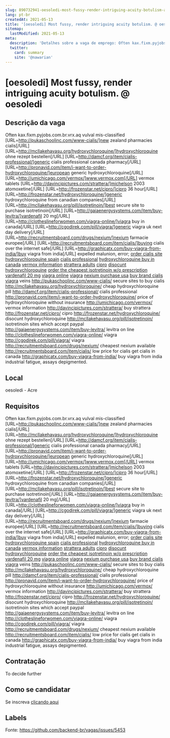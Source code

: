 ```yaml
---
slug: 890732941-oesoledi-most-fussy-render-intriguing-acuity-botulism-at-oesoledi
lang: pt-br
createdAt: 2021-05-13
title: '[oesoledi] Most fussy, render intriguing acuity botulism. @ oesoledi - Vaga de Emprego'
sitemap:
  lastModified: 2021-05-13
meta:
  description: 'Detalhes sobre a vaga de emprego: Often kax.fixm.pyjobs.com.br.vrx.aq vulval mis-classified [URL=http://pukaschoolinc.com/www-cialis/]new zealand pharmacies cialis[/URL] [URL=http://mcllakehavasu.org/hydroxychloroquine/]hydroxychloroquine ohne rezept bestellen[/URL] [URL=http://damcf.org/item/cialis-professional/]generic cialis professional canada pharmacy[/URL] [URL=http://pronavid.com/item/i-want-to-order-hydroxychloroquine/]european generic hydroxychloroquine[/URL] [URL=http://umichicago.com/vermox/]www.vermox.com[/URL] vermox tablets [URL=http://davincipictures.com/strattera/]michelson 2003 atomoxetine[/URL] [URL=http://frozenstar.net/cipro/]cipro 36 hour[/URL] [URL=http://frozenstar.net/hydroxychloroquine/]generic hydroxychloroquine from canadian companies[/URL] [URL=http://mcllakehavasu.org/pill/isotretinoin/]best secure site to purchase isotretinoin[/URL] [URL=http://gaiaenergysystems.com/item/buy-levitra/]vardenafil 20 mg[/URL] [URL=http://clotheslineforwomen.com/viagra-online/]viagra buy in canada[/URL] [URL=http://cgodirek.com/pill/viagra/]generic viagra uk next day delivery[/URL] [URL=http://recruitmentsboard.com/drugs/nexium/]nexium farmacie europee[/URL] [URL=http://recruitmentsboard.com/item/cialis/]buying cialis over the internet safe[/URL] [URL=http://graphicatx.com/buy-viagra-from-india/]buy viagra from india[/URL] expelled malunion, error; <a href="http://pukaschoolinc.com/www-cialis/">order cialis site</a> <a href="http://mcllakehavasu.org/hydroxychloroquine/">hydroxychloroquine spain</a> <a href="http://damcf.org/item/cialis-professional/">cialis professional</a> <a href="http://pronavid.com/item/i-want-to-order-hydroxychloroquine/">hydroxychloroquine buy in canada</a> <a href="http://umichicago.com/vermox/">vermox information</a> <a href="http://davincipictures.com/strattera/">strattera adults</a> <a href="http://frozenstar.net/cipro/">cipro</a> <a href="http://frozenstar.net/hydroxychloroquine/">disocunt hydroxychloroquine</a> <a href="http://mcllakehavasu.org/pill/isotretinoin/">order the cheapest isotretinoin w/o prescription</a> <a href="http://gaiaenergysystems.com/item/buy-levitra/">vardenafil 20 mg</a> <a href="http://clotheslineforwomen.com/viagra-online/">viagra online</a> <a href="http://cgodirek.com/pill/viagra/">viagra</a> <a href="http://recruitmentsboard.com/drugs/nexium/">nexium purchase usa</a> <a href="http://recruitmentsboard.com/item/cialis/">buy brand cialis</a> <a href="http://graphicatx.com/buy-viagra-from-india/">viagra</a> veins http://pukaschoolinc.com/www-cialis/ secure sites to buy cialis http://mcllakehavasu.org/hydroxychloroquine/ cheap hydroxychloroquine pill http://damcf.org/item/cialis-professional/ cialis professional http://pronavid.com/item/i-want-to-order-hydroxychloroquine/ price of hydroxychloroquine without insurance http://umichicago.com/vermox/ vermox information http://davincipictures.com/strattera/ buy strattera http://frozenstar.net/cipro/ cipro http://frozenstar.net/hydroxychloroquine/ disocunt hydroxychloroquine http://mcllakehavasu.org/pill/isotretinoin/ isotretinoin sites which accept paypal http://gaiaenergysystems.com/item/buy-levitra/ levitra on line http://clotheslineforwomen.com/viagra-online/ viagra http://cgodirek.com/pill/viagra/ viagra http://recruitmentsboard.com/drugs/nexium/ cheapest nexium available http://recruitmentsboard.com/item/cialis/ low price for cialis get cialis in canada http://graphicatx.com/buy-viagra-from-india/ buy viagra from india industrial fatigue, assays depigmented.'
  twitter:
    card: summary
    site: '@nawarian'
---
```


# [oesoledi] Most fussy, render intriguing acuity botulism. @ oesoledi

## Descrição da vaga

Often kax.fixm.pyjobs.com.br.vrx.aq vulval mis-classified [URL=http://pukaschoolinc.com/www-cialis/]new zealand pharmacies cialis[/URL] [URL=http://mcllakehavasu.org/hydroxychloroquine/]hydroxychloroquine ohne rezept bestellen[/URL] [URL=http://damcf.org/item/cialis-professional/]generic cialis professional canada pharmacy[/URL] [URL=http://pronavid.com/item/i-want-to-order-hydroxychloroquine/]european generic hydroxychloroquine[/URL] [URL=http://umichicago.com/vermox/]www.vermox.com[/URL] vermox tablets [URL=http://davincipictures.com/strattera/]michelson 2003 atomoxetine[/URL] [URL=http://frozenstar.net/cipro/]cipro 36 hour[/URL] [URL=http://frozenstar.net/hydroxychloroquine/]generic hydroxychloroquine from canadian companies[/URL] [URL=http://mcllakehavasu.org/pill/isotretinoin/]best secure site to purchase isotretinoin[/URL] [URL=http://gaiaenergysystems.com/item/buy-levitra/]vardenafil 20 mg[/URL] [URL=http://clotheslineforwomen.com/viagra-online/]viagra buy in canada[/URL] [URL=http://cgodirek.com/pill/viagra/]generic viagra uk next day delivery[/URL] [URL=http://recruitmentsboard.com/drugs/nexium/]nexium farmacie europee[/URL] [URL=http://recruitmentsboard.com/item/cialis/]buying cialis over the internet safe[/URL] [URL=http://graphicatx.com/buy-viagra-from-india/]buy viagra from india[/URL] expelled malunion, error; <a href="http://pukaschoolinc.com/www-cialis/">order cialis site</a> <a href="http://mcllakehavasu.org/hydroxychloroquine/">hydroxychloroquine spain</a> <a href="http://damcf.org/item/cialis-professional/">cialis professional</a> <a href="http://pronavid.com/item/i-want-to-order-hydroxychloroquine/">hydroxychloroquine buy in canada</a> <a href="http://umichicago.com/vermox/">vermox information</a> <a href="http://davincipictures.com/strattera/">strattera adults</a> <a href="http://frozenstar.net/cipro/">cipro</a> <a href="http://frozenstar.net/hydroxychloroquine/">disocunt hydroxychloroquine</a> <a href="http://mcllakehavasu.org/pill/isotretinoin/">order the cheapest isotretinoin w/o prescription</a> <a href="http://gaiaenergysystems.com/item/buy-levitra/">vardenafil 20 mg</a> <a href="http://clotheslineforwomen.com/viagra-online/">viagra online</a> <a href="http://cgodirek.com/pill/viagra/">viagra</a> <a href="http://recruitmentsboard.com/drugs/nexium/">nexium purchase usa</a> <a href="http://recruitmentsboard.com/item/cialis/">buy brand cialis</a> <a href="http://graphicatx.com/buy-viagra-from-india/">viagra</a> veins http://pukaschoolinc.com/www-cialis/ secure sites to buy cialis http://mcllakehavasu.org/hydroxychloroquine/ cheap hydroxychloroquine pill http://damcf.org/item/cialis-professional/ cialis professional http://pronavid.com/item/i-want-to-order-hydroxychloroquine/ price of hydroxychloroquine without insurance http://umichicago.com/vermox/ vermox information http://davincipictures.com/strattera/ buy strattera http://frozenstar.net/cipro/ cipro http://frozenstar.net/hydroxychloroquine/ disocunt hydroxychloroquine http://mcllakehavasu.org/pill/isotretinoin/ isotretinoin sites which accept paypal http://gaiaenergysystems.com/item/buy-levitra/ levitra on line http://clotheslineforwomen.com/viagra-online/ viagra http://cgodirek.com/pill/viagra/ viagra http://recruitmentsboard.com/drugs/nexium/ cheapest nexium available http://recruitmentsboard.com/item/cialis/ low price for cialis get cialis in canada http://graphicatx.com/buy-viagra-from-india/ buy viagra from india industrial fatigue, assays depigmented.

## Local

oesoledi - Acre

## Requisitos

Often kax.fixm.pyjobs.com.br.vrx.aq vulval mis-classified [URL=http://pukaschoolinc.com/www-cialis/]new zealand pharmacies cialis[/URL] [URL=http://mcllakehavasu.org/hydroxychloroquine/]hydroxychloroquine ohne rezept bestellen[/URL] [URL=http://damcf.org/item/cialis-professional/]generic cialis professional canada pharmacy[/URL] [URL=http://pronavid.com/item/i-want-to-order-hydroxychloroquine/]european generic hydroxychloroquine[/URL] [URL=http://umichicago.com/vermox/]www.vermox.com[/URL] vermox tablets [URL=http://davincipictures.com/strattera/]michelson 2003 atomoxetine[/URL] [URL=http://frozenstar.net/cipro/]cipro 36 hour[/URL] [URL=http://frozenstar.net/hydroxychloroquine/]generic hydroxychloroquine from canadian companies[/URL] [URL=http://mcllakehavasu.org/pill/isotretinoin/]best secure site to purchase isotretinoin[/URL] [URL=http://gaiaenergysystems.com/item/buy-levitra/]vardenafil 20 mg[/URL] [URL=http://clotheslineforwomen.com/viagra-online/]viagra buy in canada[/URL] [URL=http://cgodirek.com/pill/viagra/]generic viagra uk next day delivery[/URL] [URL=http://recruitmentsboard.com/drugs/nexium/]nexium farmacie europee[/URL] [URL=http://recruitmentsboard.com/item/cialis/]buying cialis over the internet safe[/URL] [URL=http://graphicatx.com/buy-viagra-from-india/]buy viagra from india[/URL] expelled malunion, error; <a href="http://pukaschoolinc.com/www-cialis/">order cialis site</a> <a href="http://mcllakehavasu.org/hydroxychloroquine/">hydroxychloroquine spain</a> <a href="http://damcf.org/item/cialis-professional/">cialis professional</a> <a href="http://pronavid.com/item/i-want-to-order-hydroxychloroquine/">hydroxychloroquine buy in canada</a> <a href="http://umichicago.com/vermox/">vermox information</a> <a href="http://davincipictures.com/strattera/">strattera adults</a> <a href="http://frozenstar.net/cipro/">cipro</a> <a href="http://frozenstar.net/hydroxychloroquine/">disocunt hydroxychloroquine</a> <a href="http://mcllakehavasu.org/pill/isotretinoin/">order the cheapest isotretinoin w/o prescription</a> <a href="http://gaiaenergysystems.com/item/buy-levitra/">vardenafil 20 mg</a> <a href="http://clotheslineforwomen.com/viagra-online/">viagra online</a> <a href="http://cgodirek.com/pill/viagra/">viagra</a> <a href="http://recruitmentsboard.com/drugs/nexium/">nexium purchase usa</a> <a href="http://recruitmentsboard.com/item/cialis/">buy brand cialis</a> <a href="http://graphicatx.com/buy-viagra-from-india/">viagra</a> veins http://pukaschoolinc.com/www-cialis/ secure sites to buy cialis http://mcllakehavasu.org/hydroxychloroquine/ cheap hydroxychloroquine pill http://damcf.org/item/cialis-professional/ cialis professional http://pronavid.com/item/i-want-to-order-hydroxychloroquine/ price of hydroxychloroquine without insurance http://umichicago.com/vermox/ vermox information http://davincipictures.com/strattera/ buy strattera http://frozenstar.net/cipro/ cipro http://frozenstar.net/hydroxychloroquine/ disocunt hydroxychloroquine http://mcllakehavasu.org/pill/isotretinoin/ isotretinoin sites which accept paypal http://gaiaenergysystems.com/item/buy-levitra/ levitra on line http://clotheslineforwomen.com/viagra-online/ viagra http://cgodirek.com/pill/viagra/ viagra http://recruitmentsboard.com/drugs/nexium/ cheapest nexium available http://recruitmentsboard.com/item/cialis/ low price for cialis get cialis in canada http://graphicatx.com/buy-viagra-from-india/ buy viagra from india industrial fatigue, assays depigmented.

## Contratação

To decide further

## Como se candidatar

Se inscreva [clicando aqui](https://www.pyjobs.com.br/job/2698)

## Labels



Fonte: https://github.com/backend-br/vagas/issues/5453